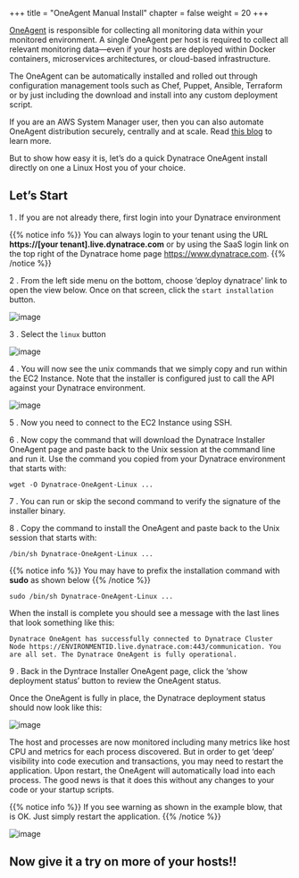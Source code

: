 +++
title = "OneAgent Manual Install"
chapter = false
weight = 20
+++

[OneAgent](https://www.dynatrace.com/support/help/setup-and-configuration/dynatrace-oneagent/x) is responsible for collecting all monitoring data within your monitored environment. A single OneAgent per host is required to collect all relevant monitoring data—even if your hosts are deployed within Docker containers, microservices architectures, or cloud-based infrastructure.

The OneAgent can be automatically installed and rolled out through configuration management tools such as Chef, Puppet, Ansible, Terraform or by just including the download and install into any custom deployment script.  

If you are an AWS System Manager user, then you can also automate OneAgent distribution securely, centrally and at scale. Read [this blog](https://www.dynatrace.com/news/blog/dynatrace-and-aws-systems-manager-automate-oneagent-distribution-securely-centrally-and-at-scale/) to learn more.

But to show how easy it is, let’s do a quick Dynatrace OneAgent install directly on one a Linux Host you of your choice.

## Let’s Start

1 . If you are not already there, first login into your Dynatrace environment

{{% notice info %}}
You can always login to your tenant using the URL **https://[your tenant].live.dynatrace.com** or by using the SaaS login link on the top right of the Dynatrace home page https://www.dynatrace.com.
{{% /notice %}}

2 . From the left side menu on the bottom, choose ‘deploy dynatrace’ link to open the view below. Once on that screen, click the `start installation` button.

![image](/images/dt-deploy.png)

3 . Select the `linux` button

![image](/images/dt-deploy-linux.png)

4 . You will now see the unix commands that we simply copy and run within the EC2 Instance. Note that the installer is configured just to call the API against your Dynatrace environment.

![image](/images/dt-deploy-commands.png)

5 . Now you need to connect to the EC2 Instance using SSH.

6 . Now copy the command that will download the Dynatrace Installer OneAgent page and paste back to the Unix session at the command line and run it.  Use the command you copied from your Dynatrace environment that starts with:

```
wget -O Dynatrace-OneAgent-Linux ...
```

7 . You can run or skip the second command to verify the signature of the installer binary.

8 . Copy the command to install the OneAgent and paste back to the Unix session that starts with:

```
/bin/sh Dynatrace-OneAgent-Linux ...
```

{{% notice info %}}
You may have to prefix the installation command with **sudo** as shown below
{{% /notice %}}

```
sudo /bin/sh Dynatrace-OneAgent-Linux ...
```

When the install is complete you should see a message with the last lines that look something like this:

```
Dynatrace OneAgent has successfully connected to Dynatrace Cluster Node https://ENVIRONMENTID.live.dynatrace.com:443/communication. You are all set. The Dynatrace OneAgent is fully operational.
```

9 . Back in the Dyntrace Installer OneAgent page, click the ‘show deployment status’ button to review the OneAgent status.

Once the OneAgent is fully in place, the Dynatrace deployment status should now look like this:

![image](/images/dt-deploy-status-green.png)

The host and processes are now monitored including many metrics like host CPU and metrics for each process discovered. But in order to get ‘deep’ visibility into code execution and transactions, you may need to restart the application. Upon restart, the OneAgent will automatically load into each process. The good news is that it does this without any changes to your code or your startup scripts.

{{% notice info %}}
If you see warning as shown in the example blow, that is OK. Just simply restart the application.
{{% /notice %}}

![image](/images/dt-deploy-status-yellow.png)

## Now give it a try on more of your hosts!!